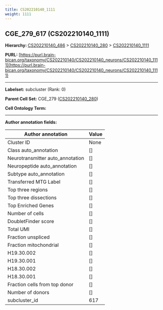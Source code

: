 ```yaml
---
title: CS202210140_1111
weight: 1111
---
```

## CGE_279_617 (CS202210140_1111)
<b>Hierarchy: </b>
[CS202210140_486](../CS202210140_486) >
[CS202210140_280](../CS202210140_280) >
[CS202210140_1111](../CS202210140_1111)

**PURL:** [https://purl.brain-bican.org/taxonomy/CS202210140/CS202210140_neurons/CS202210140_1111](https://purl.brain-bican.org/taxonomy/CS202210140/CS202210140_neurons/CS202210140_1111)

---


**Labelset:** subcluster (Rank: 0)

**Parent Cell Set:** CGE_279 ([CS202210140_280](../CS202210140_280))



**Cell Ontology Term:** 

[MARKER GENES.]: #


---

[TRANSFERRED ANNOTATIONS.]: #


[AUTHOR ANNOTATION FIELDS.]: #


**Author annotation fields:**

| Author annotation | Value |
|-------------------|-------|
|Cluster ID|None|
|Class auto_annotation|[]|
|Neurotransmitter auto_annotation|[]|
|Neuropeptide auto_annotation|[]|
|Subtype auto_annotation|[]|
|Transferred MTG Label|[]|
|Top three regions|[]|
|Top three dissections|[]|
|Top Enriched Genes|[]|
|Number of cells|[]|
|DoubletFinder score|[]|
|Total UMI|[]|
|Fraction unspliced|[]|
|Fraction mitochondrial|[]|
|H19.30.002|[]|
|H19.30.001|[]|
|H18.30.002|[]|
|H18.30.001|[]|
|Fraction cells from top donor|[]|
|Number of donors|[]|
|subcluster_id|617|
